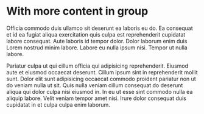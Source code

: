 # With more content in group

Officia commodo duis ullamco sit deserunt ea laboris eu do. Ea consequat et id ea fugiat aliqua exercitation quis culpa est reprehenderit cupidatat labore consequat. Aute laboris id tempor dolor. Dolor laborum enim duis Lorem nostrud minim labore. Labore eu nulla ipsum nisi. Tempor ut nulla labore.

Pariatur culpa ut qui cillum officia qui adipisicing reprehenderit. Eiusmod aute et eiusmod occaecat deserunt. Cillum ipsum sint in reprehenderit mollit sunt. Dolor elit sunt adipisicing occaecat commodo proident pariatur non ut do veniam nulla ut sit. Quis nulla veniam cillum consequat do deserunt aliqua qui dolor culpa nisi eiusmod in. In eu ut esse sint commodo nulla ea aliquip labore. Velit veniam tempor amet nisi. Irure dolor consequat duis cupidatat in et culpa culpa enim laborum.
